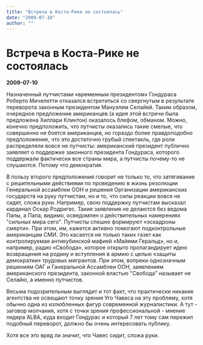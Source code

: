 ```yaml
---
title: "Встреча в Коста-Рике не состоялась"
date: "2009-07-10"
author: ""
---
```


# Встреча в Коста-Рике не состоялась

**2009-07-10** 

Назначенный путчистами «временным президентом» Гондураса Роберто Мичелетти отказался встретиться со свергнутым в результате переворота законным президентом Мануэлем Селайей. Таким образом, очередное предложение американцев (а идея этой встречи была предложена Хиллари Клинтон) оказалось блефом, обманом. Можно, конечно предположить, что путчисты оказались такие смелые, что совершенно не боятся американцев, но гораздо более правдоподобно предположение, что это достаточно грубый спектакль, где роли распределяли вовсе не путчисты: американский президент публично заявляет о поддержке законного президента Гондураса, которого поддержали фактически все страны мира, а путчисты почему-то не слушаются. Потому что демократия.

В пользу второго предположения говорит не только то, что затягивание с решительными действиями по проведению в жизнь резолюции Генеральной ассамблеи ООН и решения Организации американских государств на руку путчистам, но и то, что силы реакции вовсе не сидят, сложа руки. Например, свою поддержку путчистам высказал кардинал Оскар Родригес. Такие заявления не делаются без ведома Папы, а Папа, видимо, осведомлен о действительных намерениях "сильных мира сего". Путчисты спешно формируют «эскадроны смерти». При этом, им, кажется активно помогают подконтрольные американцам СМИ. Это касается не только таких газет как контролируемая антикубинской мафией «Майями Геральд», но и, например, радио «Свобода», которое открыто пропагандирует идею возвращения на родину и вступления в армию с целью «защиты демократии» трудовых мигрантов. При этом, вопреки однозначным решениям ОАГ и Ганеральной Ассамблеи ООН, заявлениям американского президента, законной властью "Свобода" называет не Селайю, а именно путчистов.

Весьма подозрительным выглядит и тот факт, что практически никакие агентства не освещают точку зрения Уго Чавеса на эту проблему, хотя обычно одна из излюбленных фигур современной журналистики. А тут - заговор молчания, хотя с точки зрения профессиональной - мнение лидера ALBA, куда входит Гондурас и который 7 лет тому сам пережил подобный переворот, должно бы очень интересовать публику.

Хотя все это вряд ли значит, что Чавес сидит, сложа руки.